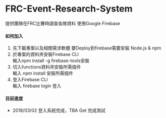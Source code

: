 # FRC-Event-Research-System
提供團隊在FRC比賽時調查各隊資料
使用Google Firebase

#### 如何加入
1. 先下載專案以及相關需求軟體
要Deploy到firebase需要安裝 Node.js & npm
2. 於專案的資料夾安裝Firebase CLI  
輸入npm install -g firebase-tools安裝
3. 切入functions資料夾安裝所需插件  
輸入    npm install 安裝所需插件
4. 登入Firebase CLI  
輸入    firebase login 登入

#### 目前進度
* 2018/03/02  登入系統完成，TBA Get 完成測試
